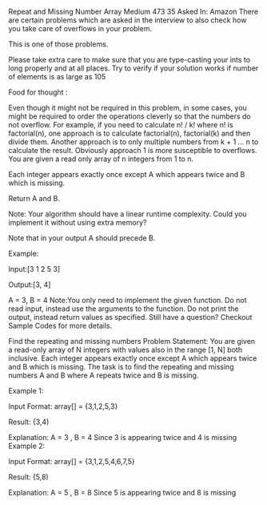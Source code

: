 Repeat and Missing Number Array
Medium
473
35
Asked In:
Amazon
There are certain problems which are asked in the interview to also check how you take care of overflows in your problem.

This is one of those problems.

Please take extra care to make sure that you are type-casting your ints to long properly and at all places. Try to verify if your solution works if number of elements is as large as 105

Food for thought :

Even though it might not be required in this problem, in some cases, you might be required to order the operations cleverly so that the numbers do not overflow.
For example, if you need to calculate n! / k! where n! is factorial(n), one approach is to calculate factorial(n), factorial(k) and then divide them.
Another approach is to only multiple numbers from k + 1 ... n to calculate the result.
Obviously approach 1 is more susceptible to overflows.
You are given a read only array of n integers from 1 to n.

Each integer appears exactly once except A which appears twice and B which is missing.

Return A and B.

Note: Your algorithm should have a linear runtime complexity. Could you implement it without using extra memory?

Note that in your output A should precede B.

Example:

Input:[3 1 2 5 3] 

Output:[3, 4] 

A = 3, B = 4
Note:You only need to implement the given function. Do not read input, instead use the arguments to the function. Do not print the output, instead return values as specified. Still have a question? Checkout Sample Codes for more details.







Find the repeating and missing numbers
Problem Statement: You are given a read-only array of N integers with values also in the range [1, N] both inclusive. Each integer appears exactly once except A which appears twice and B which is missing. The task is to find the repeating and missing numbers A and B where A repeats twice and B is missing.

Example 1:

Input Format:  array[] = {3,1,2,5,3}

Result: {3,4)

Explanation: A = 3 , B = 4 
Since 3 is appearing twice and 4 is missing
Example 2:

Input Format: array[] = {3,1,2,5,4,6,7,5}

Result: {5,8)

Explanation: A = 5 , B = 8 
Since 5 is appearing twice and 8 is missing